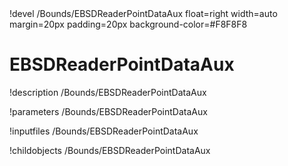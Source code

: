 <!-- MOOSE Object Documentation Stub: Remove this when content is added. -->!devel /Bounds/EBSDReaderPointDataAux float=right width=auto margin=20px padding=20px background-color=#F8F8F8


# EBSDReaderPointDataAux
!description /Bounds/EBSDReaderPointDataAux

!parameters /Bounds/EBSDReaderPointDataAux

!inputfiles /Bounds/EBSDReaderPointDataAux

!childobjects /Bounds/EBSDReaderPointDataAux
